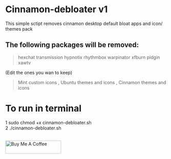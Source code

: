 # Cinnamon-debloater v1
 This simple sctipt removes cinnamon desktop default bloat apps and icon/ themes pack
 
 
## The following packages will be removed:

> hexchat transmission hypnotix rhythmbox warpinator xfburn pidgin xawtv 

(Edit the ones you wan to keep)

> Mint custom icons , Ubuntu themes and icons , Cinnamon themes and icons  

# To run in terminal
1 sudo chmod +x cinnamon-debloater.sh \
2  ./cinnamon-debloater.sh

\
<a href="https://www.buymeacoffee.com/acidburn" target="_blank"><img src="https://cdn.buymeacoffee.com/buttons/default-orange.png" alt="Buy Me A Coffee" height="41" width="174"></a>
